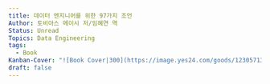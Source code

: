 ```yaml
---
title: 데이터 엔지니어를 위한 97가지 조언
Author: 토비아스 메이시 저/임혜연 역
Status: Unread
Topics: Data Engineering
tags: 
  - Book
Kanban-Cover: "![Book Cover|300](https://image.yes24.com/goods/123057139/XL)"
draft: false
---
```

